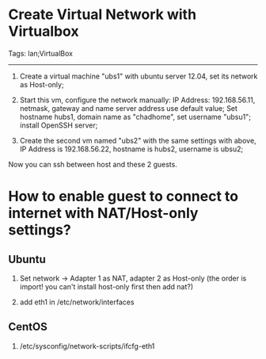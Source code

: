 # Create Virtual Network with Virtualbox
Tags: lan;VirtualBox

------

1. Create a virtual machine "ubs1" with ubuntu server 12.04, set its network as Host-only;

1. Start this vm, configure the network manually: IP Address: 192.168.56.11, netmask, gateway and name server address use default value; Set hostname hubs1, domain name as "chadhome", set username "ubsu1"; install OpenSSH server;

1. Create the second vm named "ubs2" with the same settings with above, IP Address is 192.168.56.22, hostname is hubs2, username is ubsu2;

Now you can ssh between host and these 2 guests.

# How to enable guest to connect to internet with NAT/Host-only settings?

## Ubuntu

1. Set network -> Adapter 1 as NAT, adapter 2 as Host-only (the order is import! you can't install host-only first then add nat?)

1. add eth1 in /etc/network/interfaces

## CentOS

1. /etc/sysconfig/network-scripts/ifcfg-eth1
